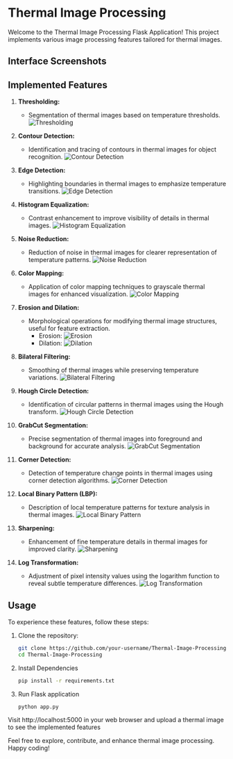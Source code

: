 # Thermal Image Processing

Welcome to the Thermal Image Processing Flask Application! This project implements various image processing features tailored for thermal images.

## Interface Screenshots

## Implemented Features

1. **Thresholding:**
   - Segmentation of thermal images based on temperature thresholds.
     ![Thresholding](Thermal/static/thresh1.jpg)

2. **Contour Detection:**
   - Identification and tracing of contours in thermal images for object recognition.
     ![Contour Detection](Thermal/static/contra.jpg)

3. **Edge Detection:**
   - Highlighting boundaries in thermal images to emphasize temperature transitions.
     ![Edge Detection](Thermal/static/edges.jpg)

4. **Histogram Equalization:**
   - Contrast enhancement to improve visibility of details in thermal images.
     ![Histogram Equalization](Thermal/static/histogram.jpg)

5. **Noise Reduction:**
   - Reduction of noise in thermal images for clearer representation of temperature patterns.
     ![Noise Reduction](Thermal/static/noise_reduction.jpg)

6. **Color Mapping:**
   - Application of color mapping techniques to grayscale thermal images for enhanced visualization.
     ![Color Mapping](Thermal/static/colormapped_image.jpg)

7. **Erosion and Dilation:**
   - Morphological operations for modifying thermal image structures, useful for feature extraction.
     - Erosion:
     ![Erosion](Thermal/static/erosion.jpg)
     - Dilation:
     ![Dilation](Thermal/static/dilation.jpg)

8. **Bilateral Filtering:**
   - Smoothing of thermal images while preserving temperature variations.
     ![Bilateral Filtering](Thermal/static/bilateral_filtered.jpg)

9. **Hough Circle Detection:**
   - Identification of circular patterns in thermal images using the Hough transform.
     ![Hough Circle Detection](Thermal/static/circles_detected.jpg)

10. **GrabCut Segmentation:**
    - Precise segmentation of thermal images into foreground and background for accurate analysis.
      ![GrabCut Segmentation](Thermal/static/grabcut_result.jpg)

11. **Corner Detection:**
    - Detection of temperature change points in thermal images using corner detection algorithms.
      ![Corner Detection](Thermal/static/corners.jpg)

12. **Local Binary Pattern (LBP):**
    - Description of local temperature patterns for texture analysis in thermal images.
      ![Local Binary Pattern](Thermal/static/lbp.jpg)

13. **Sharpening:**
    - Enhancement of fine temperature details in thermal images for improved clarity.
      ![Sharpening](Thermal/static/sharpened.jpg)

14. **Log Transformation:**
    - Adjustment of pixel intensity values using the logarithm function to reveal subtle temperature differences.
      ![Log Transformation](Thermal/static/log_transformed.jpg)

## Usage

To experience these features, follow these steps:

1. Clone the repository:

   ```bash
   git clone https://github.com/your-username/Thermal-Image-Processing.git
   cd Thermal-Image-Processing

2. Install Dependencies
   ```bash
   pip install -r requirements.txt
3. Run Flask application
   ```bash
   python app.py
Visit http://localhost:5000 in your web browser and upload a thermal image to see the implemented features 

Feel free to explore, contribute, and enhance thermal image processing. Happy coding!
